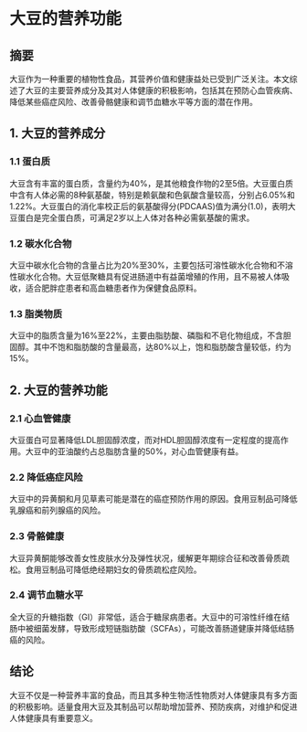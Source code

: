 # 大豆的营养功能

## 摘要

大豆作为一种重要的植物性食品，其营养价值和健康益处已受到广泛关注。本文综述了大豆的主要营养成分及其对人体健康的积极影响，包括其在预防心血管疾病、降低某些癌症风险、改善骨骼健康和调节血糖水平等方面的潜在作用。

## 1. 大豆的营养成分

### 1.1 蛋白质

大豆含有丰富的蛋白质，含量约为40%，是其他粮食作物的2至5倍。大豆蛋白质中含有人体必需的8种氨基酸，特别是赖氨酸和色氨酸含量较高，分别占6.05%和1.22%。大豆蛋白的消化率校正后的氨基酸得分(PDCAAS)值为满分(1.0)，表明大豆蛋白是完全蛋白质，可满足2岁以上人体对各种必需氨基酸的需求。

### 1.2 碳水化合物

大豆中碳水化合物的含量占比为20%至30%，主要包括可溶性碳水化合物和不溶性碳水化合物。大豆低聚糖具有促进肠道中有益菌增殖的作用，且不易被人体吸收，适合肥胖症患者和高血糖患者作为保健食品原料。

### 1.3 脂类物质

大豆中的脂质含量为16%至22%，主要由脂肪酸、磷脂和不皂化物组成，不含胆固醇。其中不饱和脂肪酸的含量最高，达80%以上，饱和脂肪酸含量较低，约为15%。

## 2. 大豆的营养功能

### 2.1 心血管健康

大豆蛋白可显著降低LDL胆固醇浓度，而对HDL胆固醇浓度有一定程度的提高作用。大豆中的亚油酸约占总脂肪含量的50%，对心血管健康有益。

### 2.2 降低癌症风险

大豆中的异黄酮和月见草素可能是潜在的癌症预防作用的原因。食用豆制品可降低乳腺癌和前列腺癌的风险。

### 2.3 骨骼健康

大豆异黄酮能够改善女性皮肤水分及弹性状况，缓解更年期综合征和改善骨质疏松。食用豆制品可降低绝经期妇女的骨质疏松症风险。

### 2.4 调节血糖水平

全大豆的升糖指数（GI）非常低，适合于糖尿病患者。大豆中的可溶性纤维在结肠中被细菌发酵，导致形成短链脂肪酸（SCFAs），可能改善肠道健康并降低结肠癌的风险。

## 结论

大豆不仅是一种营养丰富的食品，而且其多种生物活性物质对人体健康具有多方面的积极影响。适量食用大豆及其制品可以帮助增加营养、预防疾病，对维护和促进人体健康具有重要意义。
